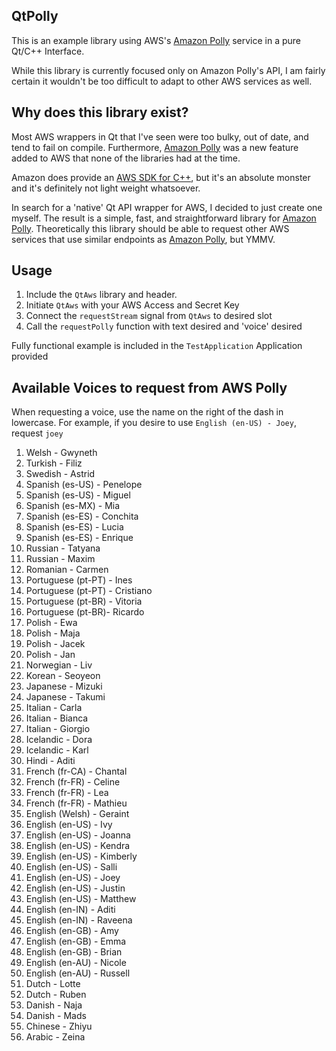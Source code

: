 ## QtPolly
This is an example library using AWS's [Amazon Polly](https://aws.amazon.com/polly/) service in a pure Qt/C++ Interface.

While this library is currently focused only on Amazon Polly's API, I am fairly certain it wouldn't be too difficult to adapt to other AWS services as well. 

## Why does this library exist?

Most AWS wrappers in Qt that I've seen were too bulky, out of date, and tend to fail on compile. Furthermore, [Amazon Polly](https://aws.amazon.com/polly/)  was a new feature added to AWS that none of the libraries had at the time.

Amazon does provide an [AWS SDK for C++](https://aws.amazon.com/sdk-for-cpp/), but it's an absolute monster and it's definitely not light weight whatsoever.

In search for a 'native' Qt API wrapper for AWS, I decided to just create one myself. The result is a simple, fast, and straightforward library for [Amazon Polly](https://aws.amazon.com/polly/). Theoretically this library should be able to request other AWS services that use similar endpoints as [Amazon Polly](https://aws.amazon.com/polly/), but YMMV.

## Usage

1. Include the `QtAws` library and header.
2. Initiate `QtAws` with your AWS Access and Secret Key
3. Connect the `requestStream` signal from `QtAws` to desired slot
4. Call the `requestPolly` function with text desired and 'voice' desired

Fully functional example is included in the `TestApplication` Application provided

## Available Voices to request from AWS Polly

When requesting a voice, use the name on the right of the dash in lowercase. For example, if you desire to use `English (en-US) - Joey`, request `joey`

   1. Welsh - Gwyneth
   2. Turkish  - Filiz
   3. Swedish  - Astrid
   4. Spanish (es-US) - Penelope
   5. Spanish (es-US) - Miguel
   6. Spanish (es-MX) - Mia
   7. Spanish (es-ES) - Conchita
   8. Spanish (es-ES) - Lucia
   9. Spanish (es-ES) - Enrique
   10. Russian - Tatyana
   11. Russian - Maxim
   12. Romanian - Carmen
   13. Portuguese (pt-PT) - Ines
   14. Portuguese (pt-PT) - Cristiano
   15. Portuguese (pt-BR) - Vitoria
   16. Portuguese (pt-BR)- Ricardo
   17. Polish - Ewa
   18. Polish - Maja
   19. Polish - Jacek
   20. Polish - Jan
   21. Norwegian - Liv
   22. Korean - Seoyeon
   23. Japanese - Mizuki
   24. Japanese - Takumi
   25. Italian - Carla
   26. Italian - Bianca
   27. Italian - Giorgio
   28. Icelandic - Dora
   29. Icelandic - Karl
   30. Hindi - Aditi
   31. French (fr-CA) - Chantal
   32. French (fr-FR) - Celine
   33. French (fr-FR) - Lea
   34. French (fr-FR) - Mathieu
   35. English (Welsh) - Geraint
   36. English (en-US) - Ivy
   37. English (en-US) - Joanna
   38. English (en-US) - Kendra
   39. English (en-US) - Kimberly
   40. English (en-US) - Salli
   41. English (en-US) - Joey
   42. English (en-US) - Justin
   43. English (en-US) - Matthew
   44. English (en-IN) - Aditi
   45. English (en-IN) - Raveena
   46. English (en-GB) - Amy
   47. English (en-GB) - Emma
   48. English (en-GB) - Brian
   49. English (en-AU) - Nicole
   50. English (en-AU) - Russell
   51. Dutch - Lotte
   52. Dutch - Ruben
   53. Danish - Naja
   54. Danish - Mads
   55. Chinese - Zhiyu
   56. Arabic - Zeina
